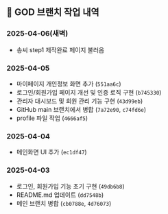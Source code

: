 ## 📅 GOD 브랜치 작업 내역

### 2025-04-06(새벽)
- 송씨 step1 제작완료 페이지 불러옴

### 2025-04-05
- 마이페이지 개인정보 화면 추가 (`551aa6c`)
- 로그인/회원가입 페이지 개선 및 인증 로직 구현 (`b745330`)
- 관리자 대시보드 및 회원 관리 기능 구현 (`43d99eb`)
- GitHub main 브랜치에서 병합 (`7a72e90`, `c74fd6e`)
- profile 파일 작업 (`4666af5`)

### 2025-04-04
- 메인화면 UI 추가 (`ec1df47`)

### 2025-04-03
- 로그인, 회원가입 기능 초기 구현 (`49db6b8`)
- README.md 업데이트 (`dd7548b`)
- 메인 브랜치 병합 (`cb0788e`, `4d76073`)
